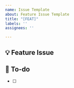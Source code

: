 ```yaml
---
name: Issue Template
about: Feature Issue Template
title: "[FEAT]"
labels: ''
assignees: ''

---
```


## 💡 Feature Issue
<!-- 관련 이슈에 대해 설명해주세요. -->

## 🔨  To-do
<!-- 해야 할 일들을 적어주세요. -->
- [ ]
